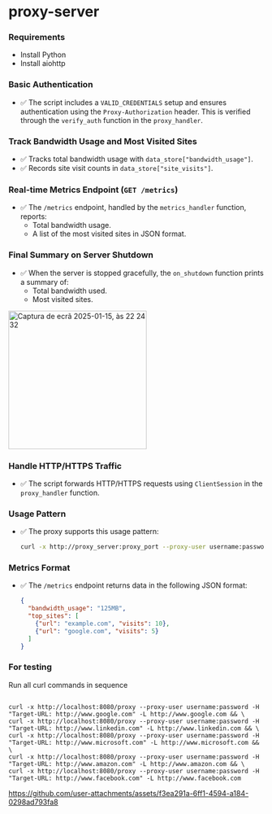 # proxy-server

### Requirements

- Install Python
- Install aiohttp

### Basic Authentication
- ✅ The script includes a `VALID_CREDENTIALS` setup and ensures authentication using the `Proxy-Authorization` header. This is verified through the `verify_auth` function in the `proxy_handler`.

### Track Bandwidth Usage and Most Visited Sites
- ✅ Tracks total bandwidth usage with `data_store["bandwidth_usage"]`.
- ✅ Records site visit counts in `data_store["site_visits"]`.

### Real-time Metrics Endpoint (`GET /metrics`)
- ✅ The `/metrics` endpoint, handled by the `metrics_handler` function, reports:
  - Total bandwidth usage.
  - A list of the most visited sites in JSON format.

### Final Summary on Server Shutdown
- ✅ When the server is stopped gracefully, the `on_shutdown` function prints a summary of:
  - Total bandwidth used.
  - Most visited sites.
 
<img width="272" alt="Captura de ecrã 2025-01-15, às 22 24 32" src="https://github.com/user-attachments/assets/0c48daa1-db5f-4543-99b5-312ca5a4838c" />


### Handle HTTP/HTTPS Traffic
- ✅ The script forwards HTTP/HTTPS requests using `ClientSession` in the `proxy_handler` function.

### Usage Pattern
- ✅ The proxy supports this usage pattern:
  
  ```bash
  curl -x http://proxy_server:proxy_port --proxy-user username:password -L <http://url>
  ```

### Metrics Format
- ✅ The `/metrics` endpoint returns data in the following JSON format:
  
  ```json
  {
    "bandwidth_usage": "125MB",
    "top_sites": [
      {"url": "example.com", "visits": 10},
      {"url": "google.com", "visits": 5}
    ]
  }
  ```

 ### For testing

   Run all curl commands in sequence

```

curl -x http://localhost:8080/proxy --proxy-user username:password -H "Target-URL: http://www.google.com" -L http://www.google.com && \
curl -x http://localhost:8080/proxy --proxy-user username:password -H "Target-URL: http://www.linkedin.com" -L http://www.linkedin.com && \
curl -x http://localhost:8080/proxy --proxy-user username:password -H "Target-URL: http://www.microsoft.com" -L http://www.microsoft.com && \
curl -x http://localhost:8080/proxy --proxy-user username:password -H "Target-URL: http://www.amazon.com" -L http://www.amazon.com && \
curl -x http://localhost:8080/proxy --proxy-user username:password -H "Target-URL: http://www.facebook.com" -L http://www.facebook.com

```



https://github.com/user-attachments/assets/f3ea291a-6ff1-4594-a184-0298ad793fa8



